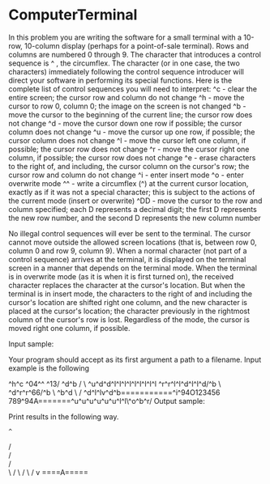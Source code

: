ComputerTerminal
================
In this problem you are writing the software for a small terminal with a 10-row, 10-column display (perhaps for a point-of-sale terminal). Rows and columns are numbered 0 through 9. The character that introduces a control sequence is ^ , the circumflex. The character (or in one case, the two characters) immediately following the control sequence introducer will direct your software in performing its special functions. Here is the complete list of control sequences you will need to interpret: 
^c - clear the entire screen; the cursor row and column do not change 
^h - move the cursor to row 0, column 0; the image on the screen is not changed 
^b - move the cursor to the beginning of the current line; the cursor row does not change 
^d - move the cursor down one row if possible; the cursor column does not change 
^u - move the cursor up one row, if possible; the cursor column does not change 
^l - move the cursor left one column, if possible; the cursor row does not change 
^r - move the cursor right one column, if possible; the cursor row does not change 
^e - erase characters to the right of, and including, the cursor column on the cursor's row; the cursor row and column do not change 
^i - enter insert mode 
^o - enter overwrite mode 
^^ - write a circumflex (^) at the current cursor location, exactly as if it was not a special character; this is subject to the actions of the current mode (insert or overwrite) 
^DD - move the cursor to the row and column specified; each D represents a decimal digit; the first D represents the new row number, and the second D represents the new column number 

No illegal control sequences will ever be sent to the terminal. The cursor cannot move outside the allowed screen locations (that is, between row 0, column 0 and row 9, column 9). 
When a normal character (not part of a control sequence) arrives at the terminal, it is displayed on the terminal screen in a manner that depends on the terminal mode. When the terminal is in overwrite mode (as it is when it is first turned on), the received character replaces the character at the cursor's location. But when the terminal is in insert mode, the characters to the right of and including the cursor's location are shifted right one column, and the new character is placed at the cursor's location; the character previously in the rightmost column of the cursor's row is lost. 
Regardless of the mode, the cursor is moved right one column, if possible.

Input sample:

Your program should accept as its first argument a path to a filename. Input example is the following

^h^c
^04^^
^13/ \^d^b  /   \\
^u^d^d^l^l^l^l^l^l^l^l^l
^r^r^l^l^d<CodeEval >^l^l^d/^b \\
^d^r^r^66/^b  \\
^b^d   \ /
^d^l^lv^d^b===========^i^94O123456
789^94A=======^u^u^u^u^u^u^l^l\\^o^b^r/
Output sample:

Print results in the following way.

    ^
   / \
  /   \
 /     \
<CodeEval>
 \     /
  \   /
   \ /
    v
====A=====

